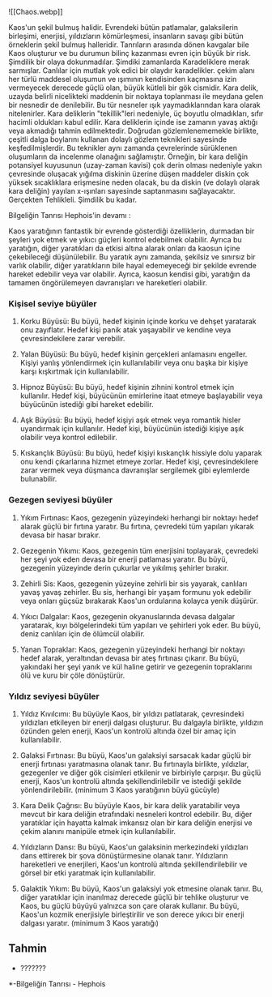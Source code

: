 ![[Chaos.webp]]

Kaos'un şekil bulmuş halidir. Evrendeki bütün patlamalar, galaksilerin birleşimi, enerjisi, yıldızların kömürleşmesi, insanların savaşı gibi bütün örneklerin şekil bulmuş halleridir.
Tanrıların arasında dönen kavgalar bile Kaos oluşturur ve bu durumun bilinç kazanması evren için büyük bir risk. Şimdilik bir olaya dokunmadılar. Şimdiki zamanlarda Karadeliklere merak sarmışlar. Canlılar için mutlak yok edici bir olaydır karadelikler. çekim alanı her türlü maddesel oluşumun ve ışımının kendisinden kaçmasına izin vermeyecek derecede güçlü olan, büyük kütleli bir gök cismidir. Kara delik, uzayda belirli nicelikteki maddenin bir noktaya toplanması ile meydana gelen bir nesnedir de denilebilir. Bu tür nesneler ışık yaymadıklarından kara olarak nitelenirler. Kara deliklerin "tekillik"leri nedeniyle, üç boyutlu olmadıkları, sıfır hacimli oldukları kabul edilir. Kara deliklerin içinde ise zamanın yavaş aktığı veya akmadığı tahmin edilmektedir. Doğrudan gözlemlenememekle birlikte, çeşitli dalga boylarını kullanan dolaylı gözlem teknikleri sayesinde keşfedilmişlerdir. Bu teknikler aynı zamanda çevrelerinde sürüklenen oluşumların da incelenme olanağını sağlamıştır. Örneğin, bir kara deliğin potansiyel kuyusunun (uzay-zaman kavisi) çok derin olması nedeniyle yakın çevresinde oluşacak yığılma diskinin üzerine düşen maddeler diskin çok yüksek sıcaklıklara erişmesine neden olacak, bu da diskin (ve dolaylı olarak kara deliğin) yayılan x-ışınları sayesinde saptanmasını sağlayacaktır.  Gerçekten Tehlikleli. Şimdilik bu kadar.

Bilgeliğin Tanrısı Hephois'in devamı : 

Kaos yaratığının fantastik bir evrende gösterdiği özelliklerin, durmadan bir şeyleri yok etmek ve yıkıcı güçleri kontrol edebilmek olabilir. Ayrıca bu yaratığın, diğer yaratıkları da etkisi altına alarak onları da kaosun içine çekebileceği düşünülebilir. Bu yaratık aynı zamanda, şekilsiz ve sınırsız bir varlık olabilir, diğer yaratıkların bile hayal edemeyeceği bir şekilde evrende hareket edebilir veya var olabilir. Ayrıca, kaosun kendisi gibi, yaratığın da tamamen öngörülemeyen davranışları ve hareketleri olabilir.



### Kişisel seviye büyüler
1.  Korku Büyüsü: Bu büyü, hedef kişinin içinde korku ve dehşet yaratarak onu zayıflatır. Hedef kişi panik atak yaşayabilir ve kendine veya çevresindekilere zarar verebilir.
    
2.  Yalan Büyüsü: Bu büyü, hedef kişinin gerçekleri anlamasını engeller. Kişiyi yanlış yönlendirmek için kullanılabilir veya onu başka bir kişiye karşı kışkırtmak için kullanılabilir.
    
3.  Hipnoz Büyüsü: Bu büyü, hedef kişinin zihnini kontrol etmek için kullanılır. Hedef kişi, büyücünün emirlerine itaat etmeye başlayabilir veya büyücünün istediği gibi hareket edebilir.
    
4.  Aşk Büyüsü: Bu büyü, hedef kişiyi aşık etmek veya romantik hisler uyandırmak için kullanılır. Hedef kişi, büyücünün istediği kişiye aşık olabilir veya kontrol edilebilir.
    
5.  Kıskançlık Büyüsü: Bu büyü, hedef kişiyi kıskançlık hissiyle dolu yaparak onu kendi çıkarlarına hizmet etmeye zorlar. Hedef kişi, çevresindekilere zarar vermek veya düşmanca davranışlar sergilemek gibi eylemlerde bulunabilir.



### Gezegen seviyesi büyüler
1.  Yıkım Fırtınası: Kaos, gezegenin yüzeyindeki herhangi bir noktayı hedef alarak güçlü bir fırtına yaratır. Bu fırtına, çevredeki tüm yapıları yıkarak devasa bir hasar bırakır.
    
2.  Gezegenin Yıkımı: Kaos, gezegenin tüm enerjisini toplayarak, çevredeki her şeyi yok eden devasa bir enerji patlaması yaratır. Bu büyü, gezegenin yüzeyinde derin çukurlar ve yıkılmış şehirler bırakır.
    
3.  Zehirli Sis: Kaos, gezegenin yüzeyine zehirli bir sis yayarak, canlıları yavaş yavaş zehirler. Bu sis, herhangi bir yaşam formunu yok edebilir veya onları güçsüz bırakarak Kaos'un ordularına kolayca yenik düşürür.
    
4.  Yıkıcı Dalgalar: Kaos, gezegenin okyanuslarında devasa dalgalar yaratarak, kıyı bölgelerindeki tüm yapıları ve şehirleri yok eder. Bu büyü, deniz canlıları için de ölümcül olabilir.
    
5.  Yanan Topraklar: Kaos, gezegenin yüzeyindeki herhangi bir noktayı hedef alarak, yeraltından devasa bir ateş fırtınası çıkarır. Bu büyü, yakındaki her şeyi yanık ve kül haline getirir ve gezegenin topraklarını ölü ve kuru bir çöle dönüştürür.


### Yıldız seviyesi büyüler
1.  Yıldız Kıvılcımı: Bu büyüyle Kaos, bir yıldızı patlatarak, çevresindeki yıldızları etkileyen bir enerji dalgası oluşturur. Bu dalgayla birlikte, yıldızın özünden gelen enerji, Kaos'un kontrolü altında özel bir amaç için kullanılabilir.
    
2.  Galaksi Fırtınası: Bu büyü, Kaos'un galaksiyi sarsacak kadar güçlü bir enerji fırtınası yaratmasına olanak tanır. Bu fırtınayla birlikte, yıldızlar, gezegenler ve diğer gök cisimleri etkilenir ve birbiriyle çarpışır. Bu güçlü enerji, Kaos'un kontrolü altında şekillendirilebilir ve istediği şekilde yönlendirilebilir. (minimum 3 Kaos yaratığının büyü gücüyle)
    
3.  Kara Delik Çağrısı: Bu büyüyle Kaos, bir kara delik yaratabilir veya mevcut bir kara deliğin etrafındaki nesneleri kontrol edebilir. Bu, diğer yaratıklar için hayatta kalmak imkansız olan bir kara deliğin enerjisi ve çekim alanını manipüle etmek için kullanılabilir. 
    
4.  Yıldızların Dansı: Bu büyü, Kaos'un galaksinin merkezindeki yıldızları dans ettirerek bir şova dönüştürmesine olanak tanır. Yıldızların hareketleri ve enerjileri, Kaos'un kontrolü altında şekillendirilebilir ve görsel bir etki yaratmak için kullanılabilir.
    
5.  Galaktik Yıkım: Bu büyü, Kaos'un galaksiyi yok etmesine olanak tanır. Bu, diğer yaratıklar için inanılmaz derecede güçlü bir tehlike oluşturur ve Kaos, bu güçlü büyüyü yalnızca son çare olarak kullanır. Bu büyü, Kaos'un kozmik enerjisiyle birleştirilir ve son derece yıkıcı bir enerji dalgası yaratır. (minimum 3 Kaos yaratığı)


## Tahmin
- ??????? 

*-Bilgeliğin Tanrısı - Hephois
